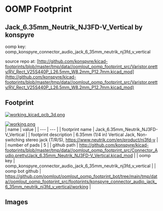 # OOMP Footprint  
## Jack_6.35mm_Neutrik_NJ3FD-V_Vertical  by konspyre  
  
oomp key: oomp_konspyre_connector_audio_jack_6_35mm_neutrik_nj3fd_v_vertical  
  
source repo at: [http://github.com/konspyre/kicad-footprints/blob/master/tmp/data//oomlout_oomp_footprint_src/Varistor.pretty/RV_Rect_V25S440P_L26.5mm_W8.2mm_P12.7mm.kicad_mod](http://github.com/konspyre/kicad-footprints/blob/master/tmp/data//oomlout_oomp_footprint_src/Varistor.pretty/RV_Rect_V25S440P_L26.5mm_W8.2mm_P12.7mm.kicad_mod)  
## Footprint  
  
[![working_kicad_pcb_3d.png](working_kicad_pcb_3d_600.png)](working_kicad_pcb_3d.png)  
  
[![working.png](working_600.png)](working.png)  
| name | value | 
| --- | --- | 
| footprint name | Jack_6.35mm_Neutrik_NJ3FD-V_Vertical | 
| footprint description | 6.35mm (1/4 in) Vertical Jack, Non-switching stereo jack (T/R/S), https://www.neutrik.com/en/product/nj3fd-v | 
| number of pads | 5 | 
| github path | http://github.com/konspyre/kicad-footprints/blob/master/tmp/data//oomlout_oomp_footprint_src/Connector_Audio.pretty/Jack_6.35mm_Neutrik_NJ3FD-V_Vertical.kicad_mod | 
| oomp key | oomp_konspyre_connector_audio_jack_6_35mm_neutrik_nj3fd_v_vertical | 
| oomp bot github | https://github.com/oomlout/oomlout_oomp_footprint_bot/tree/main/tmp/data//oomlout_oomp_footprint_src/footprints/konspyre_connector_audio_jack_6_35mm_neutrik_nj3fd_v_vertical/working | 
## Images  
